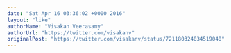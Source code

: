 ```yaml
---
date: "Sat Apr 16 03:36:02 +0000 2016"
layout: "like"
authorName: "Visakan Veerasamy"
authorUrl: "https://twitter.com/visakanv"
originalPost: "https://twitter.com/visakanv/status/721180324034519040"
---
```

